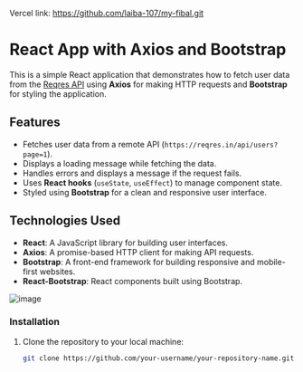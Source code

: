 Vercel link: https://github.com/laiba-107/my-fibal.git

# React App with Axios and Bootstrap

This is a simple React application that demonstrates how to fetch user data from the [Reqres API](https://reqres.in/) using **Axios** for making HTTP requests and **Bootstrap** for styling the application.

## Features

- Fetches user data from a remote API (`https://reqres.in/api/users?page=1`).
- Displays a loading message while fetching the data.
- Handles errors and displays a message if the request fails.
- Uses **React hooks** (`useState`, `useEffect`) to manage component state.
- Styled using **Bootstrap** for a clean and responsive user interface.

## Technologies Used

- **React**: A JavaScript library for building user interfaces.
- **Axios**: A promise-based HTTP client for making API requests.
- **Bootstrap**: A front-end framework for building responsive and mobile-first websites.
- **React-Bootstrap**: React components built using Bootstrap.

![image](https://github.com/user-attachments/assets/ebb293c2-b26c-45af-995e-16329fea2739)




### Installation

1. Clone the repository to your local machine:
   ```bash
   git clone https://github.com/your-username/your-repository-name.git

